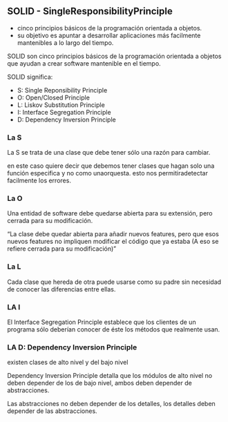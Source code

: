 ## SOLID - SingleResponsibilityPrinciple

- cinco principios básicos de la programación orientada a objetos.
- su objetivo es apuntar a desarrollar aplicaciones más facilmente mantenibles a lo largo del tiempo.

SOLID son cinco principios básicos de la programación orientada a objetos que ayudan a crear software mantenible en el tiempo.

SOLID significa:

- S: Single Reponsibility Principle
- O: Open/Closed Principle
- L: Liskov Substitution Principle
- I: Interface Segregation Principle
- D: Dependency Inversion Principle

### La S
La S se trata de una clase que debe tener sólo una razón para cambiar.

en este caso quiere decir que debemos tener clases que hagan solo una función especifica y no como unaorquesta. esto nos permitiradetectar facilmente los errores.

### La O

Una entidad de software debe quedarse abierta para su extensión, pero cerrada para su modificación.

“La clase debe quedar abierta para añadir nuevos features, pero que esos nuevos features no impliquen modificar el código que ya estaba (A eso se refiere cerrada para su modificación)”


### La L

Cada clase que hereda de otra puede usarse como su padre sin necesidad de conocer las diferencias entre ellas.

### LA I
El Interface Segregation Principle establece que los clientes de un programa sólo deberían conocer de éste los métodos que realmente usan.


### LA D: Dependency Inversion Principle

existen clases de alto nivel y del bajo nivel

Dependency Inversion Principle detalla que los módulos de alto nivel no deben depender de los de bajo nivel, ambos deben depender de abstracciones.

Las abstracciones no deben depender de los detalles, los detalles deben depender de las abstracciones.


